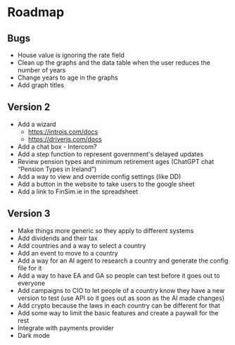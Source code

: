 # Roadmap

## Bugs
- House value is ignoring the rate field
- Clean up the graphs and the data table when the user reduces the number of years
- Change years to age in the graphs
- Add graph titles


## Version 2
- Add a wizard
    - https://introjs.com/docs
    - https://driverjs.com/docs
- Add a chat box - Intercom?
- Add a step function to represent government's delayed updates
- Review pension types and minimum retirement ages (ChatGPT chat “Pension Types in Ireland”) 
- Add a way to view and override config settings (like DD)
- Add a button in the website to take users to the google sheet
- Add a link to FinSim.ie in the spreadsheet


## Version 3
- Make things more generic so they apply to different systems
- Add dividends and their tax
- Add countries and a way to select a country
- Add an event to move to a country
- Add a way for an AI agent to research a country and generate the config file for it
- Add a way to have EA and GA so people can test before it goes out to everyone
- Add campaigns to CIO to let people of a country know they have a new version to test (use API so it goes out as soon as the AI made changes)
- Add crypto because the laws in each country can be different for that
- Add some way to limit the basic features and create a paywall for the rest
- Integrate with payments provider
- Dark mode

